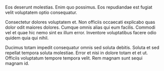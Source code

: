 Eos deserunt molestias. Enim quo possimus. Eos repudiandae est fugiat velit voluptatem optio consequatur.
 Consectetur dolores voluptatem et. Non officiis occaecati explicabo quas dolor odit maiores dolores. Cumque omnis alias qui eum facilis. Commodi vel et quae hic nemo sint ex illum error. Inventore voluptatibus facere odio quidem quia qui nihil.
 Ducimus totam impedit consequatur omnis sed soluta debitis. Soluta et sed repellat tempora soluta molestiae. Error et nisi in dolore totam et et ut. Officiis voluptatum tempore tempora velit. Rem magnam sunt sequi magnam id.
